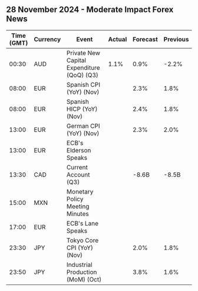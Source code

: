 ## 28 November 2024 - Moderate Impact Forex News

| Time (GMT) | Currency | Event | Actual | Forecast | Previous |
|------|----------|-------|--------|----------|----------|
| 00:30 | AUD | Private New Capital Expenditure (QoQ) (Q3) | 1.1% | 0.9% | -2.2% |
| 08:00 | EUR | Spanish CPI (YoY) (Nov) |  | 2.3% | 1.8% |
| 08:00 | EUR | Spanish HICP (YoY) (Nov) |  | 2.4% | 1.8% |
| 13:00 | EUR | German CPI (YoY) (Nov) |  | 2.3% | 2.0% |
| 13:00 | EUR | ECB's Elderson Speaks |  |  |  |
| 13:30 | CAD | Current Account (Q3) |  | -8.6B | -8.5B |
| 15:00 | MXN | Monetary Policy Meeting Minutes |  |  |  |
| 17:00 | EUR | ECB's Lane Speaks |  |  |  |
| 23:30 | JPY | Tokyo Core CPI (YoY) (Nov) |  | 2.0% | 1.8% |
| 23:50 | JPY | Industrial Production (MoM) (Oct) |  | 3.8% | 1.6% |
